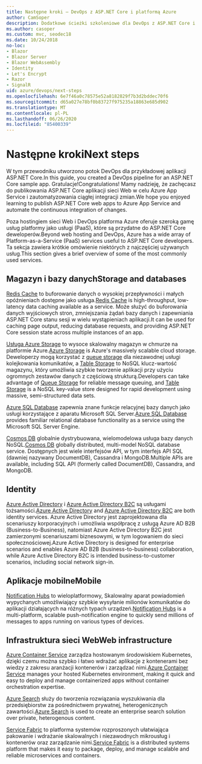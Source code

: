 ```yaml
---
title: Następne kroki — DevOps z ASP.NET Core i platformą Azure
author: CamSoper
description: Dodatkowe ścieżki szkoleniowe dla DevOps z ASP.NET Core i platformą Azure.
ms.author: casoper
ms.custom: mvc, seodec18
ms.date: 10/24/2018
no-loc:
- Blazor
- Blazor Server
- Blazor WebAssembly
- Identity
- Let's Encrypt
- Razor
- SignalR
uid: azure/devops/next-steps
ms.openlocfilehash: 6e7f46a0c78575e52a8182829f7b3d2bddec70f6
ms.sourcegitcommit: d65a027e78bf0b83727f975235a18863e685d902
ms.translationtype: MT
ms.contentlocale: pl-PL
ms.lasthandoff: 06/26/2020
ms.locfileid: "85400339"
---
```

# <a name="next-steps"></a><span data-ttu-id="4a355-103">Następne kroki</span><span class="sxs-lookup"><span data-stu-id="4a355-103">Next steps</span></span>

<span data-ttu-id="4a355-104">W tym przewodniku utworzono potok DevOps dla przykładowej aplikacji ASP.NET Core.</span><span class="sxs-lookup"><span data-stu-id="4a355-104">In this guide, you created a DevOps pipeline for an ASP.NET Core sample app.</span></span> <span data-ttu-id="4a355-105">Gratulacje!</span><span class="sxs-lookup"><span data-stu-id="4a355-105">Congratulations!</span></span> <span data-ttu-id="4a355-106">Mamy nadzieję, że zachęcasz do publikowania ASP.NET Core aplikacji sieci Web w celu Azure App Service i zautomatyzowania ciągłej integracji zmian.</span><span class="sxs-lookup"><span data-stu-id="4a355-106">We hope you enjoyed learning to publish ASP.NET Core web apps to Azure App Service and automate the continuous integration of changes.</span></span>

<span data-ttu-id="4a355-107">Poza hostingiem sieci Web i DevOps platforma Azure oferuje szeroką gamę usług platformy jako usługi (PaaS), które są przydatne do ASP.NET Core deweloperów.</span><span class="sxs-lookup"><span data-stu-id="4a355-107">Beyond web hosting and DevOps, Azure has a wide array of Platform-as-a-Service (PaaS) services useful to ASP.NET Core developers.</span></span> <span data-ttu-id="4a355-108">Ta sekcja zawiera krótkie omówienie niektórych z najczęściej używanych usług.</span><span class="sxs-lookup"><span data-stu-id="4a355-108">This section gives a brief overview of some of the most commonly used services.</span></span>

## <a name="storage-and-databases"></a><span data-ttu-id="4a355-109">Magazyn i bazy danych</span><span class="sxs-lookup"><span data-stu-id="4a355-109">Storage and databases</span></span>

<span data-ttu-id="4a355-110">[Redis Cache](/azure/redis-cache/) to buforowanie danych o wysokiej przepływności i małych opóźnieniach dostępne jako usługa.</span><span class="sxs-lookup"><span data-stu-id="4a355-110">[Redis Cache](/azure/redis-cache/) is high-throughput, low-latency data caching available as a service.</span></span> <span data-ttu-id="4a355-111">Może służyć do buforowania danych wyjściowych stron, zmniejszania żądań bazy danych i zapewniania ASP.NET Core stanu sesji w wielu wystąpieniach aplikacji.</span><span class="sxs-lookup"><span data-stu-id="4a355-111">It can be used for caching page output, reducing database requests, and providing ASP.NET Core session state across multiple instances of an app.</span></span>

<span data-ttu-id="4a355-112">[Usługa Azure Storage](/azure/storage/) to wysoce skalowalny magazyn w chmurze na platformie Azure.</span><span class="sxs-lookup"><span data-stu-id="4a355-112">[Azure Storage](/azure/storage/) is Azure's massively scalable cloud storage.</span></span> <span data-ttu-id="4a355-113">Deweloperzy mogą korzystać z [queue storage](/azure/storage/queues/storage-queues-introduction) dla niezawodnej usługi kolejkowania komunikatów, a [Table Storage](/azure/storage/tables/table-storage-overview) to NoSQL klucz-wartość magazynu, który umożliwia szybkie tworzenie aplikacji przy użyciu ogromnych zestawów danych z częściową strukturą.</span><span class="sxs-lookup"><span data-stu-id="4a355-113">Developers can take advantage of [Queue Storage](/azure/storage/queues/storage-queues-introduction) for reliable message queuing, and [Table Storage](/azure/storage/tables/table-storage-overview) is a NoSQL key-value store designed for rapid development using massive, semi-structured data sets.</span></span>

<span data-ttu-id="4a355-114">[Azure SQL Database](/azure/sql-database/) zapewnia znane funkcje relacyjnej bazy danych jako usługi korzystające z aparatu Microsoft SQL Server.</span><span class="sxs-lookup"><span data-stu-id="4a355-114">[Azure SQL Database](/azure/sql-database/) provides familiar relational database functionality as a service using the Microsoft SQL Server Engine.</span></span>

<span data-ttu-id="4a355-115">[Cosmos DB](/azure/cosmos-db/) globalnie dystrybuowana, wielomodelowa usługa bazy danych NoSQL.</span><span class="sxs-lookup"><span data-stu-id="4a355-115">[Cosmos DB](/azure/cosmos-db/) globally distributed, multi-model NoSQL database service.</span></span> <span data-ttu-id="4a355-116">Dostępnych jest wiele interfejsów API, w tym interfejs API SQL (dawniej nazywany DocumentDB), Cassandra i MongoDB.</span><span class="sxs-lookup"><span data-stu-id="4a355-116">Multiple APIs are available, including SQL API (formerly called DocumentDB), Cassandra, and MongoDB.</span></span>

## Identity

<span data-ttu-id="4a355-117">[Azure Active Directory](/azure/active-directory/) i [Azure Active Directory B2C](/azure/active-directory-b2c/) są usługami tożsamości.</span><span class="sxs-lookup"><span data-stu-id="4a355-117">[Azure Active Directory](/azure/active-directory/) and [Azure Active Directory B2C](/azure/active-directory-b2c/) are both identity services.</span></span> <span data-ttu-id="4a355-118">Azure Active Directory jest zaprojektowana dla scenariuszy korporacyjnych i umożliwia współpracę z usługą Azure AD B2B (Business-to-Business), natomiast Azure Active Directory B2C jest zamierzonymi scenariuszami biznesowymi, w tym logowaniem do sieci społecznościowej.</span><span class="sxs-lookup"><span data-stu-id="4a355-118">Azure Active Directory is designed for enterprise scenarios and enables Azure AD B2B (business-to-business) collaboration, while Azure Active Directory B2C is intended business-to-customer scenarios, including social network sign-in.</span></span>

## <a name="mobile"></a><span data-ttu-id="4a355-119">Aplikacje mobilne</span><span class="sxs-lookup"><span data-stu-id="4a355-119">Mobile</span></span>

<span data-ttu-id="4a355-120">[Notification Hubs](/azure/notification-hubs/) to wieloplatformowy, Skalowalny aparat powiadomień wypychanych umożliwiający szybkie wysyłanie milionów komunikatów do aplikacji działających na różnych typach urządzeń.</span><span class="sxs-lookup"><span data-stu-id="4a355-120">[Notification Hubs](/azure/notification-hubs/) is a multi-platform, scalable push-notification engine to quickly send millions of messages to apps running on various types of devices.</span></span>

## <a name="web-infrastructure"></a><span data-ttu-id="4a355-121">Infrastruktura sieci Web</span><span class="sxs-lookup"><span data-stu-id="4a355-121">Web infrastructure</span></span>

<span data-ttu-id="4a355-122">[Azure Container Service](/azure/aks/) zarządza hostowanym środowiskiem Kubernetes, dzięki czemu można szybko i łatwo wdrażać aplikacje z kontenerami bez wiedzy z zakresu aranżacji kontenerów i zarządzać nimi.</span><span class="sxs-lookup"><span data-stu-id="4a355-122">[Azure Container Service](/azure/aks/) manages your hosted Kubernetes environment, making it quick and easy to deploy and manage containerized apps without container orchestration expertise.</span></span>

<span data-ttu-id="4a355-123">[Azure Search](/azure/search/) służy do tworzenia rozwiązania wyszukiwania dla przedsiębiorstw za pośrednictwem prywatnej, heterogenicznych zawartości.</span><span class="sxs-lookup"><span data-stu-id="4a355-123">[Azure Search](/azure/search/) is used to create an enterprise search solution over private, heterogenous content.</span></span>

<span data-ttu-id="4a355-124">[Service Fabric](/azure/service-fabric/) to platforma systemów rozproszonych ułatwiająca pakowanie i wdrażanie skalowalnych i niezawodnych mikrousług i kontenerów oraz zarządzanie nimi.</span><span class="sxs-lookup"><span data-stu-id="4a355-124">[Service Fabric](/azure/service-fabric/) is a distributed systems platform that makes it easy to package, deploy, and manage scalable and reliable microservices and containers.</span></span>
